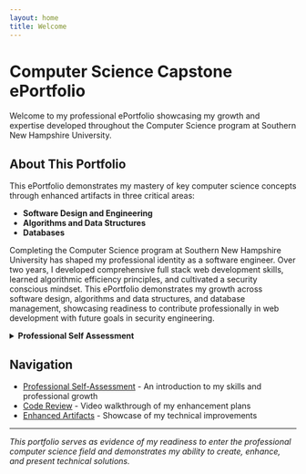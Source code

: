 ```yaml
---
layout: home
title: Welcome
---
```


# Computer Science Capstone ePortfolio

Welcome to my professional ePortfolio showcasing my growth and expertise developed throughout the Computer Science program at Southern New Hampshire University.

## About This Portfolio

This ePortfolio demonstrates my mastery of key computer science concepts through enhanced artifacts in three critical areas:

- **Software Design and Engineering**
- **Algorithms and Data Structures** 
- **Databases**

Completing the Computer Science program at Southern New Hampshire University has shaped my professional identity as a software engineer. Over two years, I developed comprehensive full stack web development skills, learned algorithmic efficiency principles, and cultivated a security conscious mindset. This ePortfolio demonstrates my growth across software design, algorithms and data structures, and database management, showcasing readiness to contribute professionally in web development with future goals in security engineering.
<details>
<summary><strong>Professional Self Assessment</strong></summary>
The program built my technical foundation while clarifying career direction. Beyond the artifacts in this portfolio, I independently developed the Classic Messenger App, a full stack real time messaging platform. This project utilized Node.js, Express, WebSockets, Redis pub/sub for scalability, Multer for file handling, and PostgreSQL on the backend, with a React frontend using HTML, CSS, and WebSocket integration for real time communication. Building this production application taught me to architect complex systems, manage state across distributed components, and deploy to Heroku with continuous integration practices.
Coursework in CS 405 (Secure Coding), CS 360 (Mobile Architecture), and CS 320 (Software Testing) strengthened my understanding of the software development lifecycle. The capstone process itself proved invaluable for developing professional communication skills. Creating code review videos taught me to explain technical decisions to diverse audiences, while writing enhancement narratives forced me to articulate design trade offs essential in professional environments.
Collaboration and Communication
Group projects and peer reviews taught me to build collaborative environments where diverse perspectives improve outcomes. The Classic Messenger App required careful API design between frontend and backend that involved the consideration and collaboration of my peers, ensuring clear goals and milestones as well as comprehensive communication throughout the building process of these accomplishments. 
Professional communication extends beyond documentation to code clarity. The enhancements in this portfolio demonstrate this through modular architecture and meaningful naming conventions. When implementing role based access control, I structured middleware and controllers to make security logic transparent and maintainable. Deploying applications to production taught me to balance technical requirements with user experience and operational constraints, enabling effective communication with both technical and non technical stakeholders.
Data Structures, Algorithms, and Software Engineering
My understanding evolved from abstract concepts to practical performance tools. The contact management enhancement demonstrates this through replacing O(n) linear search with O(1) hash map lookups, requiring careful management of data consistency and space time trade offs. In the Classic Messenger App, I implemented Redis for caching frequently accessed data and managing WebSocket pub/sub across server instances, directly applying data structure knowledge to solve scalability challenges.
The software engineering enhancement showcased adaptability across languages and paradigms. Porting the contact application from Java to JavaScript required architectural reimagining using modern ES6 features, webpack bundling, and GitHub Pages deployment. This mirrors professional development where engineers adapt to diverse technology stacks and tooling ecosystems.
Security and Database Management
Developing a security oriented mindset transformed my approach to software design. The database enhancement required adversarial thinking about privilege escalation and unauthorized access, guiding implementation of middleware authentication and session validation. In the Classic Messenger App, I implemented JWT based authentication, secure password hashing with bcrypt, and input sanitization to prevent SQL injection and XSS attacks.
Security operates at every layer so I implemented client side validation for user experience and server side validation for actual security. When adding user banning functionality, I recognized that database flags alone were insufficient because active sessions would persist, requiring session invalidation logic. Database work integrated security with performance through strategic indexing on frequently queried columns using CREATE INDEX CONCURRENTLY to avoid downtime, and automated maintenance through cron jobs for ban expiration handling.
The artifacts demonstrate breadth across computer science fundamentals while maintaining focus on web development and security. The contact management application shows software engineering through architectural transformation and algorithmic optimization through data structure improvements. The Classic Messenger App enhancements represent production quality full stack development integrating security and database management throughout the system. Together with the independently developed full messenger application, these projects showcase my capabilities as a full stack developer with strong fundamentals in algorithms, databases, and security.
This program equipped me with technical skills, professional practices, and security consciousness necessary for software engineering success. I bring not only coding ability but also communication skills, collaborative mindset, and commitment to continuous learning. The artifacts that follow provide detailed analysis of enhancement processes and course outcomes achieved, offering concrete evidence of my readiness to deliver secure, scalable software solutions in professional environments.
</details>


## Navigation

- [Professional Self-Assessment](self-assessment) - An introduction to my skills and professional growth
- [Code Review](code-review) - Video walkthrough of my enhancement plans
- [Enhanced Artifacts](artifacts) - Showcase of my technical improvements

---

*This portfolio serves as evidence of my readiness to enter the professional computer science field and demonstrates my ability to create, enhance, and present technical solutions.*
